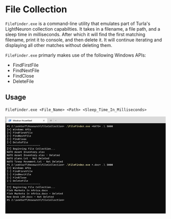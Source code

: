 # File Collection

`FileFinder.exe` is a command-line utility that emulates part of Turla's LightNeuron collection capabilties. It takes in a filename, a file path, and a sleep time in milliseconds. After which it will find the first matching filename, print it to console, and then delete it. It will continue iterating and displaying all other matches without deleting them.

`FileFinder.exe` primarly makes use of the following Windows APIs:
- FindFirstFile
- FindNextFile
- FindClose
- DeleteFile

## Usage
```
FileFinder.exe <File_Name> <Path> <Sleep_Time_In_Milliseconds>
```

![Output](./Output.JPG)
